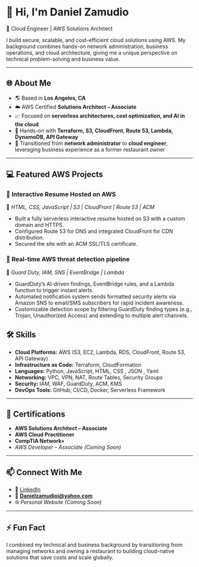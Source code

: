 # 👋 Hi, I'm Daniel Zamudio

🚀 Cloud Engineer | AWS Solutions Architect 

I build secure, scalable, and cost-efficient cloud solutions using AWS. My background combines hands-on network administration, business operations, and cloud architecture, giving me a unique perspective on technical problem-solving and business value.

---

## 🌐 About Me
- 🌎 Based in **Los Angeles, CA**
- ☁️ AWS Certified **Solutions Architect – Associate**
- 📈 Focused on **serverless architectures, cost optimization, and AI in the cloud**
- 🔧 Hands-on with **Terraform, S3, CloudFront, Route 53, Lambda, DynamoDB, API Gateway**
- 💼 Transitioned from **network administrator** to **cloud engineer**, leveraging business experience as a former restaurant owner

---

## 💻 Featured AWS Projects

### 📝 **Interactive Resume Hosted on AWS**
📌 *HTML, CSS, JavaScript | S3 | CloudFront | Route 53 | ACM*  
- Built a fully serverless interactive resume hosted on S3 with a custom domain and HTTPS.
- Configured Route 53 for DNS and integrated CloudFront for CDN distribution.
- Secured the site with an ACM SSL/TLS certificate.

### 📝 **Real-time AWS threat detection pipeline**
📌 *Guard Duty, IAM, SNS | EventBridge | Lambda*  
- GuardDuty’s AI-driven findings, EventBridge rules, and a Lambda function to trigger instant alerts.
- Automated notification system sends formatted security alerts via Amazon SNS to email/SMS subscribers for rapid incident awareness.
- Customizable detection scope by filtering GuardDuty finding types (e.g., Trojan, Unauthorized Access) and extending to multiple alert channels.  


## 🛠️ Skills

- **Cloud Platforms:** AWS (S3, EC2, Lambda, RDS, CloudFront, Route 53, API Gateway)  
- **Infrastructure as Code:** Terraform, CloudFormation  
- **Languages:** Python, JavaScript, HTML, CSS , JSON , Yaml 
- **Networking:** VPC, VPN, NAT, Route Tables, Security Groups  
- **Security:** IAM, WAF, GuardDuty, ACM, KMS  
- **DevOps Tools:** GitHub, CI/CD, Docker, Serverless Framework  

---

## 📜 Certifications

- **AWS Solutions Architect – Associate**  
- **AWS Cloud Practitioner**  
- **CompTIA Network+**  
- *AWS Developer – Associate* *(Coming Soon)*

---

## 📫 Connect With Me

- 💼 [LinkedIn](https://www.linkedin.com/in/daniel-zamudio-672411376/)  
- 📧 **Danielzamudioi@yahoo.com**  
- 🌐 *Personal Website (Coming Soon)*

---

## ⚡ Fun Fact
I combined my technical and business background by transitioning from managing networks and owning a restaurant to building cloud-native solutions that save costs and scale globally.



